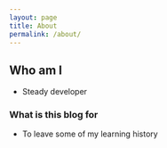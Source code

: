 ```yaml
---
layout: page
title: About
permalink: /about/
---
```


## Who am I
- Steady developer

### What is this blog for
- To leave some of my learning history
